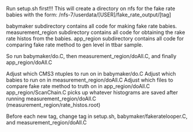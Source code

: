 Run setup.sh first!!!
This will create a directory on nfs for the fake rate babies with the form:
      /nfs-7/userdata/[USER]/fake_rate_output/[tag]
      
babymaker subdirectory contains all code for making fake rate babies.
measurement_region subdirectory contains all code for obtaining the rake rate histos from the babies.
app_region subdirectory contains all code for comparing fake rate method to gen level in ttbar sample.

So run babymaker/do.C, then measurement_region/doAll.C, and finally app_region/doAll.C

Adjust which CMS3 ntuples to run on in babymaker/do.C
Adjust which babies to run on in measurement_region/doAll.C
Adjust which files to compare fake rate method to truth on in app_region/doAll.C
app_region/ScanChain.C picks up whatever histograms are saved after running measurement_region/doAll.C (measurement_region/rate_histos.root)

Before each new tag, change tag in setup.sh, babymaker/fakeratelooper.C, and measurement_region/doAll.C

